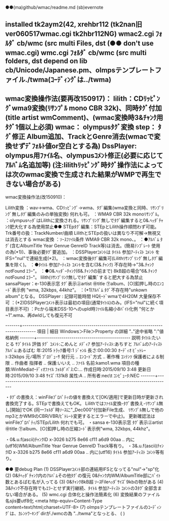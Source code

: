 ●●(ma)github/wmac/readme.md  (sb)evernote 

installed tk2aym2(42, xrehbr112    (tk2nan旧ver060517wmac.cgi tk2hbr112NG)
wmac2.cgi ﾌｫﾙﾀﾞ cb/wmc (src multi Files, dst          (●● don't use wmac.cgi)
wmc.cgi   ﾌｫﾙﾀﾞ cb/wmc (src multi folders, dst
depend on lib cb/Unicode/Japanese.pm、olmpsテンプレートファイル./twma(ｺｰﾃﾞｨﾝｸﾞは../twma)
------------------------------------------------------------------------------------------
wmac変換操作法(要再改150917)：
lilith：CDﾘｯﾋﾟﾝｸﾞwma9変換(ﾘｻﾝﾌﾟﾙ mono CBR 32k)、同時ﾀｸﾞ付加(title artist wmComment)、(wmac変換時3&ﾁｬﾝｸ用ﾀｸﾞ1個以上必須)
wmac：  olympusﾀｸﾞ変換
step：  ﾀｸﾞ修正 Album追加、TrackとGenre消去(wmacで変換せずﾃﾞﾌｫﾙﾄ値or空白とする為)
DssPlayer: olympus用ﾌｧｲﾙ名、olympusｺﾒﾝﾄ修正(必要に応じてｱﾙﾊﾞﾑ名追加等)
(注:lilithﾘｯﾋﾟﾝｸﾞ時ﾀｸﾞ操作法によっては次のwmac変換で生成された結果がWMPで再生できない場合がある)
------------------------------------------------------------------------------------------
wmac変換操作法(改150910)：

Lilith変換 ：wav->wma、CDﾘｯﾋﾟﾝｸﾞ->wma、ﾀｸﾞ編集(wma変換と同時、ﾘｻﾝﾌﾟﾘﾝｸﾞ無しﾀｸﾞ編集のみの単独変換) 何れも可。
           ：WMA9 CBR 32k monoﾘｻﾝﾌﾟﾙ。
           ：olympusﾍｯﾀﾞはLilithに変換される。ﾘｻﾝﾌﾟﾘﾝｸﾞ無しでﾀｸﾞ編集すると0&.ﾍｯﾀﾞﾁｬﾝｸ肥大化する為使用禁止●●
STEpﾀｸﾞ編集：STEpとLilith操作順問わず可能。
Trk番号の扱：TrackNumber/曲順 LilithとSTEpの扱いは異なり不可解->無視又は消去とする
wmac変換   ：ｿｰｽﾌｧｲﾙ条件 WMA9 CBR 32k mono、。
           ：●ｱﾙﾊﾞﾑ ﾀｸﾞ(含むAlbumTitle Year Genrue GenreID Track等)は消去。(簡易ﾃﾝﾌﾟﾚｰﾄ 使用の為(*1))、事後必要ﾀｸﾞ要追加。
           ：DSSPlayerｺﾒﾝﾄは ﾀｲﾄﾙ 参加ｱｰﾃｨｽﾄ ｺﾒﾝﾄ をIFS="nul"で連結生成(*2)。
           ：wmac変換後ﾀｸﾞ編集可(Lilithﾘｻﾝﾌﾟﾘﾝｸﾞ無しﾀｸﾞ編集を除く)。 
           ：●ﾀｲﾄﾙ 参加ｱｰﾃｨｽﾄ ｺﾒﾝﾄを含む(3&.ﾁｬﾝｸ) 不存在時->"3&.ﾁｬﾝｸnotFound ｴﾗｰ"。
           ：●0&.ﾍｯﾀﾞｰﾁｬﾝｸ(6&.ﾁｬﾝｸの前まで) 8kB超の場合"6&.ﾁｬﾝｸnotFound ｴﾗｰ"。
                 lilith(ﾘｻﾝﾌﾟﾘﾝｸ無しでﾀｸﾞ編集ﾞすると肥大する為禁止
sansaPlayer：e-130表示窓 ﾀｸﾞ表示㊤artist ㊥title ㊦album、[○]釦押し時のｴﾝｺｰﾄﾞ表示例 "wma, 32kbps, 44khz"。
           ：(*1)ｱﾙﾊﾞﾑ ﾀｸﾞ不存在時"unkown album"となる。
DSSPlayer  : 記録可能時間 HQﾓｰﾄﾞwmaで4H20M 大量保存不可
           ：(*2)DSSPlayerｺﾒﾝﾄ表示は最初の項目(通常ﾀｲﾄﾙ)のみ。(IFS="nul"に続く項目表示不可)
           ：Pcから端末DSS-10へのupld時ﾌｧｲﾙ名縮小8ﾊﾞｲﾄ化例 "何とか~1".wma、再dwldしても復元不可

-------+------------------------------------------------------------------------------------
 項目  | 細目           Windows＞File＞Property の詳細 ".."途中省略  ":"値格納例
-------+----------------------------------------------
説明 ﾀｲﾄﾙ:たいとる ｻﾌﾞﾀｲﾄﾙ 評価 ﾀｸﾞ ｺﾒﾝﾄ:こめんと
ﾒﾃﾞｨｱ 参加ｱｰﾃｨｽﾄ:あちすと ｱﾙﾊﾞﾑのｱｰﾃｨｽﾄ ｱﾙﾊﾞﾑ:あるばむ 年:2015 ﾄﾗｯｸ番号:1 ｼﾞｬﾝﾙ 長さ:00:00:30
ｵｰﾃﾞｨｵ ﾋﾞｯﾄﾚｰﾄ:32kbps
元ﾉ場所 ﾌﾟﾛﾃﾞｭｰｻ 発行元 ..  ｴﾝｺｰﾄﾞ方式 .. 著作権
ｺﾝﾃﾝﾂ 保護者による制限 .. 作曲者 指揮者 ..  保護:いいえ ..
ﾌｧｲﾙ 名前:kamo1.wma 項目の種類:WinMediaｵｰﾃﾞｨｵﾌｧｲﾙ ﾌｫﾙﾀﾞﾊﾟｽ:C:\... 作成日時:2015/09/10 3:48 更新日時:2015/09/10 3:48
ｻｲｽﾞ:131kB 属性:A .. 所有者:nec\t ｺﾝﾋﾟｭｰﾀ:NEC
-------+------------------------------------------------------------------------------------

・ﾀｸﾞの書換え：winFileﾌﾟﾛﾊﾟﾃｨの値を書換えて[OK/適用]で更新日時が更新され書換完了する。STEpで書換えてもOK。
   Lilithではﾌｧｲﾙ変換-ﾀｸﾞ書換え-ﾘｻﾝﾌﾟﾙ無し[開始]でOK (同一ﾌｫﾙﾀﾞ時ｿｰｽに"_Dec000"付加新File生成、
     ﾘｻﾝﾌﾟﾙ無しで他のmp3とかWM9のCBR/VBR/ﾋﾞﾄﾚｰﾄ変更するとエラーで中止)。
   更新確認法は winFileﾌﾟﾛﾊﾟﾃｨ/STEp/Lilith 何れでも可。
・sansa e-130表示窓  ﾀｸﾞ表示㊤artist  ㊥title ㊦album、[○]釦押し時の圧縮ｺｰﾄﾞ表示例"wma, 32kbps, 44khz"。

・0&.u.f(ascii)ﾁｬﾝｸID x-3026 b275 8e66 cf11 a6d9 00aa .. 内に(utf16)WM/AlbumTitle Year Genrue GenreID Track等有り。
・3&.u.f(ascii)ﾁｬﾝｸID x-3326 b275 8e66 cf11 a6d9 00aa .. 内に(utf16) ﾀｲﾄﾙ 参加ｱｰﾃｨｽﾄ ｺﾒﾝﾄ等有り。

●● 要debug Plan
(1) DSSPlayerｺﾒﾝﾄ部の連結用IFSとなってる"nul"->"sp"化 
(2) 0&ﾁﾍｯﾀﾞﾁｬﾝｸ内のｱﾙﾊﾞﾑその他ﾀｸﾞの復元 0&ﾁｬﾝｸ内WM/AlbumTitle部にﾊﾞｲﾄ数とあるばむ名が入ってる
(3) 0&ﾁｬﾝｸ8kB超 ｿｰｽFileﾍｯﾀﾞｻｲｽﾞ9kbの物がある
(4) 3&ﾁｬﾝｸ不存在時でもｴﾗｰとせず実行継続、ﾀｲﾄﾙ 参加ｱｰﾃｨｽﾄ ｺﾒﾝﾄの3ﾀｸﾞ全部含まない場合がある。
(5) wmc.cgi 合体化と操作法簡素化
(6) 変換結果のファイル名sjis要utf8化 <head><meta http-equiv=Content-Type content=text/html;charset=UTF-8></head>
(7) olmpsテンプレートファイルのｺｰﾃﾞｨﾝｸﾞは、ｶﾚﾝﾄﾜｰｷﾝｸﾞdirが./wmcの為 "../twma"となっとる、
( ) 
